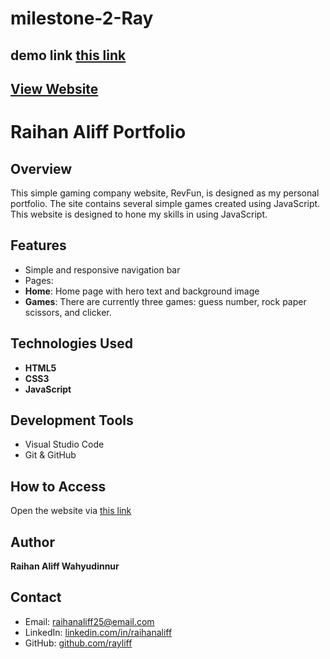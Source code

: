 # milestone-2-Ray
## demo link [this link](https://rayliff.github.io/milestone-2-Ray/)

## [View Website](https://revou-fsse-jun25.github.io/milestone-1-Rayliff/)

# Raihan Aliff Portfolio

## Overview

This simple gaming company website, RevFun, is designed as my personal portfolio. The site contains several simple games created using JavaScript. This website is designed to hone my skills in using JavaScript.

## Features

- Simple and responsive navigation bar
- Pages:
- **Home**: Home page with hero text and background image
- **Games**: There are currently three games: guess number, rock paper scissors, and clicker.

## Technologies Used

- **HTML5**
- **CSS3**
- **JavaScript**

## Development Tools

- Visual Studio Code
- Git & GitHub

## How to Access

Open the website via [this link](https://revou-fsse-jun25.github.io/milestone-1-Rayliff/)

## Author

**Raihan Aliff Wahyudinnur**  

## Contact

- Email: raihanaliff25@email.com  
- LinkedIn: [linkedin.com/in/raihanaliff](https://www.linkedin.com/in/raihan-aliff-w-020a01197/)  
- GitHub: [github.com/rayliff](https://github.com/Rayliff)
